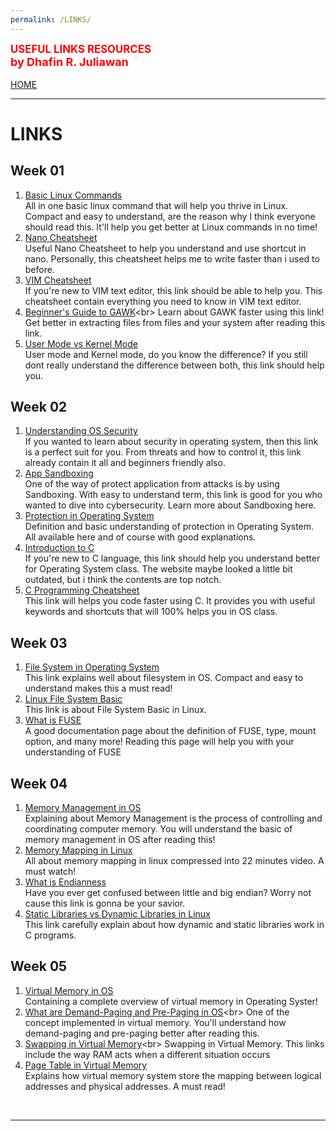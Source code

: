 ```yaml
---
permalink: /LINKS/
---
```

<span style="color:red; font-weight:bold; font-size:larger;">USEFUL LINKS RESOURCES</span><br>
<span style="color:red; font-weight:bold; font-size:large;">by Dhafin R. Juliawan</span>
<br><br>
[HOME](https://dhafinn.github.io/os222)
<br>
<hr>

# LINKS

## Week 01
1. [Basic Linux Commands](https://linuxopsys.com/topics/basic-linux-commands)<br>
All in one basic linux command that will help you thrive in Linux.
Compact and easy to understand, are the reason why I think everyone should read this.
It'll help you get better at Linux commands in no time!<br>
2. [Nano Cheatsheet](http://www.cheat-sheets.org/saved-copy/Nano_Cheat_Sheet.pdf)<br>
Useful Nano Cheatsheet to help you understand and use shortcut in nano.
Personally, this cheatsheet helps me to write faster than i used to before. <br>
3. [VIM Cheatsheet](https://devhints.io/vim)<br>
If you're new to VIM text editor, this link should be able to help you. 
This cheatsheet contain everything you need to know in VIM text editor.<br>
4. [Beginner's Guide to GAWK](https://www.redhat.com/sysadmin/beginners-guide-gawk#:~:text=gawk%20is%20the%20GNU%20implementation,text%20data%20organized%20in%20columns.)<br>
Learn about GAWK faster using this link! Get better in extracting files from files and your system
after reading this link. <br>
5. [User Mode vs Kernel Mode](https://www.baeldung.com/cs/user-kernel-modes)<br>
User mode and Kernel mode, do you know the difference? 
If you still dont really understand the difference between both, this link should help you.<br>

## Week 02
1. [Understanding OS Security](https://www.hysolate.com/learn/sandboxing/understanding-os-security-threats-and-security-controls/)<br>
If you wanted to learn about security in operating system, then this link is a perfect suit for you.
From threats and how to control it, this link already contain it all and beginners friendly also.<br>
2. [App Sandboxing](https://www.hysolate.com/learn/sandboxing/what-is-app-sandboxing/)<br>
One of the way of protect application from attacks is by using Sandboxing. 
With easy to understand term, this link is good for you who wanted to dive into cybersecurity.
Learn more about Sandboxing here.<br>
3. [Protection in Operating System](https://www.javatpoint.com/protection-in-operating-system)<br>
Definition and basic understanding of protection in Operating System. 
All available here and of course with good explanations.<br>
4. [Introduction to C](https://www.cprogramming.com/tutorial/c/lesson1.html)<br>
If you're new to C language, this link should help you understand better for Operating System class.
The website maybe looked a little bit outdated, but i think the contents are top notch. <br>
5. [C Programming Cheatsheet](https://dev.to/codelyf/c-programming-cheat-sheet-3h4d)<br>
This link will helps you code faster using C. It provides you with useful keywords and shortcuts
that will 100% helps you in OS class.<br>

## Week 03
1. [File System in Operating System](https://www.geeksforgeeks.org/file-systems-in-operating-system/)<br>
This link explains well about filesystem in OS. 
Compact and easy to understand makes this a must read!<br>
2. [Linux File System Basic](https://www.tutorialspoint.com/unix/unix-file-system.htm)<br>
This link is about File System Basic in Linux. <br>
3. [What is FUSE](https://www.kernel.org/doc/html/latest/filesystems/fuse.html)<br>
A good documentation page about the definition of FUSE, type, mount option, and many more!
Reading this page will help you with your understanding of FUSE<br>

## Week 04
1. [Memory Management in OS](https://www.guru99.com/os-memory-management.html)<br>
Explaining about Memory Management is the process of controlling and coordinating computer memory.
You will understand the basic of memory management in OS after reading this!<br>
2. [Memory Mapping in Linux](https://www.youtube.com/watch?v=8hVLcyBkSXY)<br>
All about memory mapping in linux compressed into 22 minutes video.
A must watch! <br>
3. [What is Endianness](https://www.freecodecamp.org/news/what-is-endianness-big-endian-vs-little-endian/)<br>
Have you ever get confused between little and big endian? 
Worry not cause this link is gonna be your savior.<br>
4. [Static Libraries vs Dynamic Libraries in Linux](https://medium.com/swlh/linux-basics-static-libraries-vs-dynamic-libraries-a7bcf8157779)<br>
This link carefully explain about how dynamic and static libraries work in C programs.

## Week 05
1. [Virtual Memory in OS](https://www.scaler.com/topics/operating-system/virtual-memory-in-os/)<br>
Containing a complete overview of virtual memory in Operating Syster!<br>
2. [What are Demand-Paging and Pre-Paging in OS](https://www.javatpoint.com/what-are-demand-paging-and-pre-paging#:~:text=What%20is%20Demand%20Paging%20in,when%20the%20CPU%20requires%20it.)<br>
One of the concept implemented in virtual memory. You'll understand how demand-paging and pre-paging
better after reading this.<br>
3. [Swapping in Virtual Memory](https://www.javatpoint.com/swapping-in-operating-system#:~:text=Swap%2Dout%20is%20a%20method,the%20main%20memory%20or%20RAM.)<br>
Swapping in Virtual Memory. This links include the way RAM acts when a different situation occurs<br>
4. [Page Table in Virtual Memory](https://www.javatpoint.com/os-page-table)<br>
Explains how virtual memory system store the mapping between logical addresses and physical addresses.
A must read!<br>

<br>
<hr>

